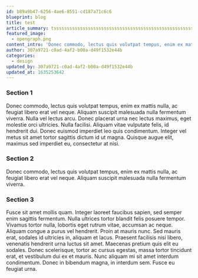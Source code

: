 ```yaml
---
id: b89a9b47-6256-4ae6-8551-cd187a71c6c6
blueprint: blog
title: test
article_summary: tsssssssssssssssssssssssssssssssssssssssssssssssssssssssssssssssssss
featured_image:
  - opengraph.png
content_intro: 'Donec commodo, lectus quis volutpat tempus, enim ex mattis nulla, ac feugiat libero erat vel neque. Aliquam'
author: 307a9721-c0ad-4af2-b00a-d49f1532e44b
categories:
  - design
updated_by: 307a9721-c0ad-4af2-b00a-d49f1532e44b
updated_at: 1635253642
---
```

### Section 1
Donec commodo, lectus quis volutpat tempus, enim ex mattis nulla, ac feugiat libero erat vel neque. Aliquam suscipit malesuada nulla fermentum viverra. Nulla vel lectus arcu. Donec placerat urna nec lectus maximus, eget molestie orci ultricies. Nulla facilisi. Aliquam vitae vulputate felis, id hendrerit dui. Donec euismod imperdiet leo quis condimentum. Integer vel metus sit amet tortor sagittis dictum id ut magna. Quisque augue elit, maximus sed imperdiet eu, consectetur at nisi.

### Section 2
Donec commodo, lectus quis volutpat tempus, enim ex mattis nulla, ac feugiat libero erat vel neque. Aliquam suscipit malesuada nulla fermentum viverra.

### Section 3 
Fusce sit amet mollis quam. Integer laoreet faucibus sapien, sed semper enim sagittis fermentum. Nulla ultrices tortor blandit felis posuere tempor. Vivamus tortor nulla, lobortis eget rutrum vitae, accumsan ac neque. Aliquam congue a purus vel hendrerit. Proin at mauris nunc. Sed mauris erat, sodales id ultricies in, aliquam et lacus. Praesent facilisis nisi libero, venenatis hendrerit urna luctus sit amet. Maecenas pretium quis elit eu sodales. Donec scelerisque, tortor ac cursus egestas, massa tortor tincidunt erat, et vestibulum dui ex et mauris. Nunc aliquam mi sit amet interdum condimentum. Donec in bibendum magna, in interdum sem. Fusce eu feugiat urna.
